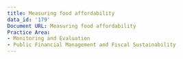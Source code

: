 ```yaml
---
title: Measuring food affordability
data_id: '179'
Document URL: Measuring food affordability
Practice Area:
- Monitoring and Evaluation
- Public Financial Management and Fiscal Sustainability
---
```


